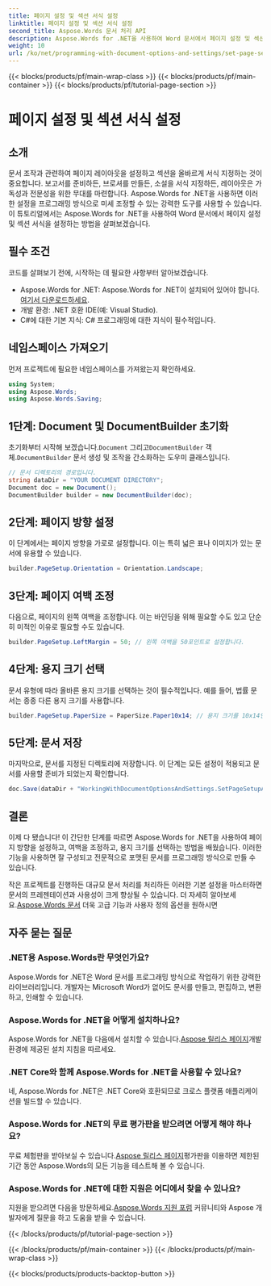 ```yaml
---
title: 페이지 설정 및 섹션 서식 설정
linktitle: 페이지 설정 및 섹션 서식 설정
second_title: Aspose.Words 문서 처리 API
description: Aspose.Words for .NET을 사용하여 Word 문서에서 페이지 설정 및 섹션 서식을 설정하는 방법을 단계별 가이드로 알아보세요. 문서의 프레젠테이션을 손쉽게 강화하세요.
weight: 10
url: /ko/net/programming-with-document-options-and-settings/set-page-setup-and-section-formatting/
---
```


{{< blocks/products/pf/main-wrap-class >}}
{{< blocks/products/pf/main-container >}}
{{< blocks/products/pf/tutorial-page-section >}}

# 페이지 설정 및 섹션 서식 설정

## 소개

문서 조작과 관련하여 페이지 레이아웃을 설정하고 섹션을 올바르게 서식 지정하는 것이 중요합니다. 보고서를 준비하든, 브로셔를 만들든, 소설을 서식 지정하든, 레이아웃은 가독성과 전문성을 위한 무대를 마련합니다. Aspose.Words for .NET을 사용하면 이러한 설정을 프로그래밍 방식으로 미세 조정할 수 있는 강력한 도구를 사용할 수 있습니다. 이 튜토리얼에서는 Aspose.Words for .NET을 사용하여 Word 문서에서 페이지 설정 및 섹션 서식을 설정하는 방법을 살펴보겠습니다.

## 필수 조건

코드를 살펴보기 전에, 시작하는 데 필요한 사항부터 알아보겠습니다.

-  Aspose.Words for .NET: Aspose.Words for .NET이 설치되어 있어야 합니다.[여기서 다운로드하세요](https://releases.aspose.com/words/net/).
- 개발 환경: .NET 호환 IDE(예: Visual Studio).
- C#에 대한 기본 지식: C# 프로그래밍에 대한 지식이 필수적입니다.

## 네임스페이스 가져오기

먼저 프로젝트에 필요한 네임스페이스를 가져왔는지 확인하세요.

```csharp
using System;
using Aspose.Words;
using Aspose.Words.Saving;
```

## 1단계: Document 및 DocumentBuilder 초기화

 초기화부터 시작해 보겠습니다.`Document` 그리고`DocumentBuilder` 객체.`DocumentBuilder` 문서 생성 및 조작을 간소화하는 도우미 클래스입니다.

```csharp
// 문서 디렉토리의 경로입니다.
string dataDir = "YOUR DOCUMENT DIRECTORY";
Document doc = new Document();
DocumentBuilder builder = new DocumentBuilder(doc);
```

## 2단계: 페이지 방향 설정

이 단계에서는 페이지 방향을 가로로 설정합니다. 이는 특히 넓은 표나 이미지가 있는 문서에 유용할 수 있습니다.

```csharp
builder.PageSetup.Orientation = Orientation.Landscape;
```

## 3단계: 페이지 여백 조정

다음으로, 페이지의 왼쪽 여백을 조정합니다. 이는 바인딩을 위해 필요할 수도 있고 단순히 미적인 이유로 필요할 수도 있습니다.

```csharp
builder.PageSetup.LeftMargin = 50; // 왼쪽 여백을 50포인트로 설정합니다.
```

## 4단계: 용지 크기 선택

문서 유형에 따라 올바른 용지 크기를 선택하는 것이 필수적입니다. 예를 들어, 법률 문서는 종종 다른 용지 크기를 사용합니다.

```csharp
builder.PageSetup.PaperSize = PaperSize.Paper10x14; // 용지 크기를 10x14인치로 설정합니다.
```

## 5단계: 문서 저장

마지막으로, 문서를 지정된 디렉토리에 저장합니다. 이 단계는 모든 설정이 적용되고 문서를 사용할 준비가 되었는지 확인합니다.

```csharp
doc.Save(dataDir + "WorkingWithDocumentOptionsAndSettings.SetPageSetupAndSectionFormatting.docx");
```

## 결론

이제 다 됐습니다! 이 간단한 단계를 따르면 Aspose.Words for .NET을 사용하여 페이지 방향을 설정하고, 여백을 조정하고, 용지 크기를 선택하는 방법을 배웠습니다. 이러한 기능을 사용하면 잘 구성되고 전문적으로 포맷된 문서를 프로그래밍 방식으로 만들 수 있습니다.

작은 프로젝트를 진행하든 대규모 문서 처리를 처리하든 이러한 기본 설정을 마스터하면 문서의 프레젠테이션과 사용성이 크게 향상될 수 있습니다. 더 자세히 알아보세요.[Aspose.Words 문서](https://reference.aspose.com/words/net/) 더욱 고급 기능과 사용자 정의 옵션을 원하시면

## 자주 묻는 질문

### .NET용 Aspose.Words란 무엇인가요?

Aspose.Words for .NET은 Word 문서를 프로그래밍 방식으로 작업하기 위한 강력한 라이브러리입니다. 개발자는 Microsoft Word가 없어도 문서를 만들고, 편집하고, 변환하고, 인쇄할 수 있습니다.

### Aspose.Words for .NET을 어떻게 설치하나요?

 Aspose.Words for .NET을 다음에서 설치할 수 있습니다.[Aspose 릴리스 페이지](https://releases.aspose.com/words/net/)개발 환경에 제공된 설치 지침을 따르세요.

### .NET Core와 함께 Aspose.Words for .NET을 사용할 수 있나요?

네, Aspose.Words for .NET은 .NET Core와 호환되므로 크로스 플랫폼 애플리케이션을 빌드할 수 있습니다.

### Aspose.Words for .NET의 무료 평가판을 받으려면 어떻게 해야 하나요?

 무료 체험판을 받아보실 수 있습니다.[Aspose 릴리스 페이지](https://releases.aspose.com/)평가판을 이용하면 제한된 기간 동안 Aspose.Words의 모든 기능을 테스트해 볼 수 있습니다.

### Aspose.Words for .NET에 대한 지원은 어디에서 찾을 수 있나요?

 지원을 받으려면 다음을 방문하세요.[Aspose.Words 지원 포럼](https://forum.aspose.com/c/words/8) 커뮤니티와 Aspose 개발자에게 질문을 하고 도움을 받을 수 있습니다.

{{< /blocks/products/pf/tutorial-page-section >}}

{{< /blocks/products/pf/main-container >}}
{{< /blocks/products/pf/main-wrap-class >}}

{{< blocks/products/products-backtop-button >}}
